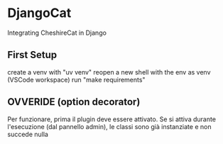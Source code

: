 # DjangoCat

Integrating CheshireCat in Django

## First Setup

create a venv with "uv venv"
reopen a new shell with the env as venv (VSCode workspace)
run "make requirements"


## OVVERIDE (option decorator)

Per funzionare, prima il plugin deve essere attivato.
Se si attiva durante l'esecuzione (dal pannello admin), le classi sono già instanziate e non succede nulla